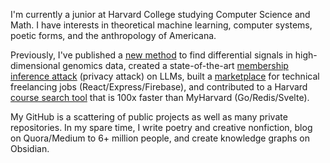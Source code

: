 I'm currently a junior at Harvard College studying Computer Science and Math. I have interests in theoretical machine learning, computer systems, poetic forms, and the anthropology of Americana. 

Previously, I've published a [new method](https://www.nature.com/articles/s41467-022-34626-6) to find differential signals in high-dimensional genomics data, created a state-of-the-art [membership inference attack](https://www.nature.com/articles/s41467-022-34626-6) (privacy attack) on LLMs, built a [marketplace](https://quidio.co) for technical freelancing jobs (React/Express/Firebase), and contributed to a Harvard [course search tool](https://classes.wtf) that is 100x faster than MyHarvard (Go/Redis/Svelte). 

My GitHub is a scattering of public projects as well as many private repositories. In my spare time, I write poetry and creative nonfiction, blog on Quora/Medium to 6+ million people, and create knowledge graphs on Obsidian. 
